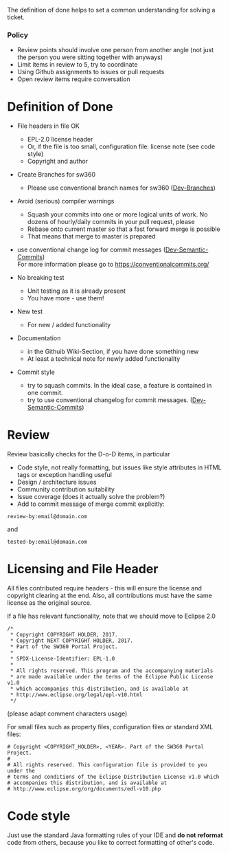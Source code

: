The definition of done helps to set a common understanding for solving a ticket.

### Policy

* Review points should involve one person from another angle (not just the person you were sitting together with anyways)
* Limit items in review to 5, try to coordinate 
* Using Github assignments to issues or pull requests
* Open review items require conversation

# Definition of Done

* File headers in file OK
  * EPL-2.0 license header
  * Or, if the file is too small, configuration file: license note (see code style)
  * Copyright and author

* Create Branches for sw360
  * Please use conventional branch names for sw360 ([Dev-Branches](https://github.com/eclipse/sw360/wiki/Dev-Branches))

* Avoid (serious) compiler warnings
  * Squash your commits into one or more logical units of work. No dozens of hourly/daily commits in your pull request, please
  * Rebase onto current master so that a fast forward merge is possible
  * That means that merge to master is prepared

* use conventional change log for commit messages ([Dev-Semantic-Commits](https://github.com/eclipse/sw360/wiki/Dev-Semantic-Commits)) <br> For more information please go to https://conventionalcommits.org/ 

* No breaking test
  * Unit testing as it is already present
  * You have more - use them!

* New test
  * For new / added functionality

* Documentation
  * in the Githuib Wiki-Section, if you have done something new
  * At least a technical note for newly added functionality

* Commit style
  * try to squash commits. In the ideal case, a feature is contained in one commit.
  * try to use conventional changelog for commit messages. ([Dev-Semantic-Commits](https://github.com/eclipse/sw360/wiki/Dev-Semantic-Commits))

# Review

Review basically checks for the D-o-D items, in particular

* Code style, not really formatting, but issues like style attributes in HTML tags or exception handling useful
* Design / architecture issues
* Community contribution suitability
* Issue coverage (does it actually solve the problem?)
* Add to commit message of merge commit explicitly:
```
review-by:email@domain.com
```
and
```
tested-by:email@domain.com
```

# Licensing and File Header

All files contributed require headers - this will ensure the license and copyright clearing at the end. Also, all contributions must have the same license as the original source.

If a file has relevant functionality, note that we should move to Eclipse 2.0

```
/*
 * Copyright COPYRIGHT HOLDER, 2017.
 * Copyright NEXT COPYRIGHT HOLDER, 2017.
 * Part of the SW360 Portal Project.
 *
 * SPDX-License-Identifier: EPL-1.0
 *
 * All rights reserved. This program and the accompanying materials
 * are made available under the terms of the Eclipse Public License v1.0
 * which accompanies this distribution, and is available at
 * http://www.eclipse.org/legal/epl-v10.html
 */
```
(please adapt comment characters usage)

For small files such as property files, configuration files or standard XML files:

```
# Copyright <COPYRIGHT_HOLDER>, <YEAR>. Part of the SW360 Portal Project.
#
# All rights reserved. This configuration file is provided to you under the
# terms and conditions of the Eclipse Distribution License v1.0 which
# accompanies this distribution, and is available at
# http://www.eclipse.org/org/documents/edl-v10.php
```

# Code style

Just use the standard Java formatting rules of your IDE and **do not reformat** code from others, because you like to correct formatting of other's code.